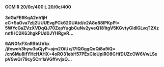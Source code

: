 #### GCM R 20/0c/400 L 20/0c/400
**3dGaFE6KqA2nh1jH**<br/>**eC+5aOva7zIj2UUUEvgPCk620UAtd/e2A8e88lPKpPI=**<br/>**5WYcGaZVzXVDqQJ70ZepYugbCuNv2yveQ181tgV5KGvtyGIdlGLvqT2XznnfHC2K63hgkPUd0JYHRgvR...**<br/><br/>
**6AN0fxFXnR9bUVkx**<br/>**/jfxwoh3hyw3aCjyP+ajm2OiUx/l7IQGggQoQi8a9iQ=**<br/>**/cn6Mu8ifYHcHAHX+4oRO31ebH57PExGloUpiRO8GHfDUZcOW6VwLSxpV9wQr79cy5Crr1aVGffvvjxQ...**